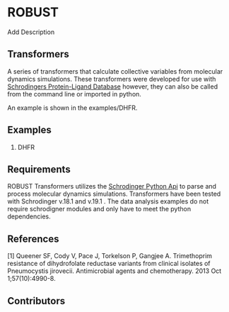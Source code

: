 # ROBUST
Add Description

## Transformers

A series of transformers that calculate collective variables from molecular dynamics simulations.
These transformers were developed for use with [Schrodingers Protein-Ligand Database](https://www.schrodinger.com/pldb) however, they can also be called from the command line or imported in python.

An example is shown in the examples/DHFR.


## Examples

1. DHFR

## Requirements

ROBUST Transformers utilizes the [Schrodinger Python Api](https://www.schrodinger.com/pythonapi) to parse and process molecular dynamics simulations. Transformers have been tested with Schrodinger v.18.1 and v.19.1 . The data analysis examples do not require schrodigner modules and only have to meet the python dependencies.

## References

[1] Queener SF, Cody V, Pace J, Torkelson P, Gangjee A. Trimethoprim resistance of dihydrofolate reductase variants from clinical isolates of Pneumocystis jirovecii. Antimicrobial agents and chemotherapy. 2013 Oct 1;57(10):4990-8.

## Contributors
